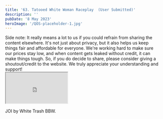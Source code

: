 ```yaml
---
title: '63. Tatooed White Woman Raceplay  (User Submitted)'
description: ''
pubDate: '8 May 2023'
heroImage: '/QOS-placeholder-1.jpg'
---
```

<div class="video_paragraph_header"> Side note: It really means a lot to us if you could refrain from sharing the content elsewhere. It's not just about privacy, but it also helps us keep things fair and affordable for everyone. We're working hard to make sure our prices stay low, and when content gets leaked without credit, it can make things tough. So, if you do decide to share, please consider giving a shoutout/credit to the website. We truly appreciate your understanding and support!</div>

<iframe src="https://drive.google.com/file/d/1l6uJ3ZHizbPcSxbKhleBHDjoJgLdIKuq/preview" width="200" height="100" allow="autoplay" allowfullscreen="allowfullscreen"></iframe>

JOI by White Trash BBW.
<br>
<br>
<!---<a class="read_more" href="https://drive.google.com/file/d/1l6uJ3ZHizbPcSxbKhleBHDjoJgLdIKuq/view?usp=sharing">Download</a>--->